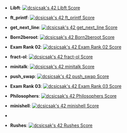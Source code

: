 - **Libft**: [![dcsicsak's 42 Libft Score](https://badge.nimon.fr/api/v2/cm0i0l41w364801lt3tp2nno0/project/3623787)](https://github.com/Csicsi/42Vienna/tree/main/CommonCore/libft)

- **ft_printf**: [![dcsicsak's 42 ft_printf Score](https://badge.nimon.fr/api/v2/cm0i0l41w364801lt3tp2nno0/project/3635368)](https://github.com/Csicsi/42Vienna/tree/main/CommonCore/ft_printf)

- **get_next_line**: [![dcsicsak's 42 get_next_line Score](https://badge.nimon.fr/api/v2/cm0i0l41w364801lt3tp2nno0/project/3642897)](https://github.com/Csicsi/42Vienna/tree/main/CommonCore/get_next_line)

- **Born2beroot**: [![dcsicsak's 42 Born2beroot Score](https://badge.nimon.fr/api/v2/cm0i0l41w364801lt3tp2nno0/project/3643247)](https://github.com/Csicsi/42Vienna/tree/main/CommonCore/Born2beroot)

- **Exam Rank 02**: [![dcsicsak's 42 Exam Rank 02 Score](https://badge.nimon.fr/api/v2/cm0i0l41w364801lt3tp2nno0/project/3674119)](https://github.com/Nimon77/badge42)

- **fract-ol**: [![dcsicsak's 42 fract-ol Score](https://badge.nimon.fr/api/v2/cm0i0l41w364801lt3tp2nno0/project/3718913)](https://github.com/Csicsi/42Vienna/tree/main/CommonCore/fract-ol)

- **minitalk**: [![dcsicsak's 42 minitalk Score](https://badge.nimon.fr/api/v2/cm0i0l41w364801lt3tp2nno0/project/3723707)](https://github.com/Csicsi/42Vienna/tree/main/CommonCore/minitalk)

- **push_swap**: [![dcsicsak's 42 push_swap Score](https://badge.nimon.fr/api/v2/cm0i0l41w364801lt3tp2nno0/project/3715315)](https://github.com/Csicsi/42Vienna/tree/main/CommonCore/push_swap)

- **Exam Rank 03**: [![dcsicsak's 42 Exam Rank 03 Score](https://badge.nimon.fr/api/v2/cm0i0l41w364801lt3tp2nno0/project/3838059)](https://github.com/Nimon77/badge42)

- **Philosophers**: [![dcsicsak's 42 Philosophers Score](https://badge.nimon.fr/api/v2/cm0i0l41w364801lt3tp2nno0/project/3872058)](https://github.com/Nimon77/badge42)

- **minishell**: [![dcsicsak's 42 minishell Score](https://badge.nimon.fr/api/v2/cm0i0l41w364801lt3tp2nno0/project/3872059)](https://github.com/Nimon77/badge42)
- 
- **Rushes**: [![dcsicsak's 42 Rushes Score](https://badge.nimon.fr/api/v2/cm0i0l41w364801lt3tp2nno0/project/3631308)](https://github.com/Nimon77/badge42)
